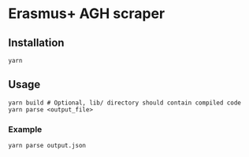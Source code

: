 # Erasmus+ AGH scraper

## Installation

```
yarn
```

## Usage

```
yarn build # Optional, lib/ directory should contain compiled code
yarn parse <output_file>
```

### Example

```
yarn parse output.json
```
